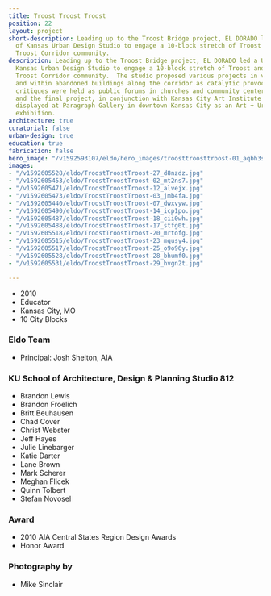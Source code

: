 ```yaml
---
title: Troost Troost Troost
position: 22
layout: project
short-description: Leading up to the Troost Bridge project, EL DORADO led a University
  of Kansas Urban Design Studio to engage a 10-block stretch of Troost and the surrounding
  Troost Corridor community.
description: Leading up to the Troost Bridge project, EL DORADO led a University of
  Kansas Urban Design Studio to engage a 10-block stretch of Troost and the surrounding
  Troost Corridor community.  The studio proposed various projects in vacant lots
  and within abandoned buildings along the corridor as catalytic provocations. Design
  critiques were held as public forums in churches and community centers near Troost,
  and the final project, in conjunction with Kansas City Art Institute Students, was
  displayed at Paragraph Gallery in downtown Kansas City as an Art + Urban design
  exhibition.
architecture: true
curatorial: false
urban-design: true
education: true
fabrication: false
hero_image: "/v1592593107/eldo/hero_images/troosttroosttroost-01_aqbh3s.jpg"
images:
- "/v1592605528/eldo/TroostTroostTroost-27_d8nzdz.jpg"
- "/v1592605453/eldo/TroostTroostTroost-02_mt2ns7.jpg"
- "/v1592605471/eldo/TroostTroostTroost-12_alvejx.jpg"
- "/v1592605473/eldo/TroostTroostTroost-03_jmb4fa.jpg"
- "/v1592605440/eldo/TroostTroostTroost-07_dwxvyw.jpg"
- "/v1592605490/eldo/TroostTroostTroost-14_icp1po.jpg"
- "/v1592605487/eldo/TroostTroostTroost-18_cii0wh.jpg"
- "/v1592605488/eldo/TroostTroostTroost-17_stfg0t.jpg"
- "/v1592605518/eldo/TroostTroostTroost-20_mrtofg.jpg"
- "/v1592605515/eldo/TroostTroostTroost-23_mqusy4.jpg"
- "/v1592605517/eldo/TroostTroostTroost-25_o9o96y.jpg"
- "/v1592605528/eldo/TroostTroostTroost-28_bhumf0.jpg"
- "/v1592605531/eldo/TroostTroostTroost-29_hvgn2t.jpg"

---
```

- 2010
- Educator
- Kansas City, MO
- 10 City Blocks

### Eldo Team
- Principal: Josh Shelton, AIA

### KU School of Architecture, Design & Planning Studio 812
- Brandon Lewis
- Brandon Froelich
- Britt Beuhausen
- Chad Cover
- Christ Webster
- Jeff Hayes
- Julie Linebarger
- Katie Darter
- Lane Brown
- Mark Scherer
- Meghan Flicek
- Quinn Tolbert
- Stefan Novosel

### Award
- 2010 AIA Central States Region Design Awards 
- Honor Award

### Photography by
- Mike Sinclair